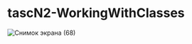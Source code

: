 # tascN2-WorkingWithClasses
![Снимок экрана (68)](https://user-images.githubusercontent.com/113889753/213676447-cdf06728-1f5d-4f79-89e4-4e1a4ce94c0f.png)
